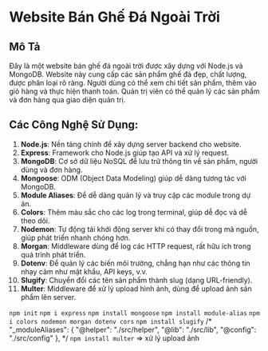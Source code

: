 # Website Bán Ghế Đá Ngoài Trời

## Mô Tả
Đây là một website bán ghế đá ngoài trời được xây dựng với Node.js và MongoDB. Website này cung cấp các sản phẩm ghế đá đẹp, chất lượng, được phân loại rõ ràng. Người dùng có thể xem chi tiết sản phẩm, thêm vào giỏ hàng và thực hiện thanh toán. Quản trị viên có thể quản lý các sản phẩm và đơn hàng qua giao diện quản trị.

## Các Công Nghệ Sử Dụng:
1. **Node.js**: Nền tảng chính để xây dựng server backend cho website.
2. **Express**: Framework cho Node.js giúp tạo API và xử lý request.
3. **MongoDB**: Cơ sở dữ liệu NoSQL để lưu trữ thông tin về sản phẩm, người dùng và đơn hàng.
4. **Mongoose**: ODM (Object Data Modeling) giúp dễ dàng tương tác với MongoDB.
5. **Module Aliases**: Để dễ dàng quản lý và truy cập các module trong dự án.
6. **Colors**: Thêm màu sắc cho các log trong terminal, giúp dễ đọc và dễ theo dõi.
7. **Nodemon**: Tự động tái khởi động server khi có thay đổi trong mã nguồn, giúp phát triển nhanh chóng hơn.
8. **Morgan**: Middleware dùng để log các HTTP request, rất hữu ích trong quá trình phát triển.
9. **Dotenv**: Để quản lý các biến môi trường, chẳng hạn như các thông tin nhạy cảm như mật khẩu, API keys, v.v.
10. **Slugify**: Chuyển đổi các tên sản phẩm thành slug (dạng URL-friendly).
11. **Multer**: Middleware để xử lý upload hình ảnh, dùng để upload ảnh sản phẩm lên server.

`npm init`
`npm i express`
`npm install mongoose`
`npm install module-alias` 
`npm i colors nodemon morgan dotenv cors`
`npm install slugify`
/*
  "_moduleAliases": {
    "@helper": "./src/helper",
    "@lib": "./src/lib",
    "@config": "./src/config"
  },
*/
`npm install multer` => xử lý upload ảnh
